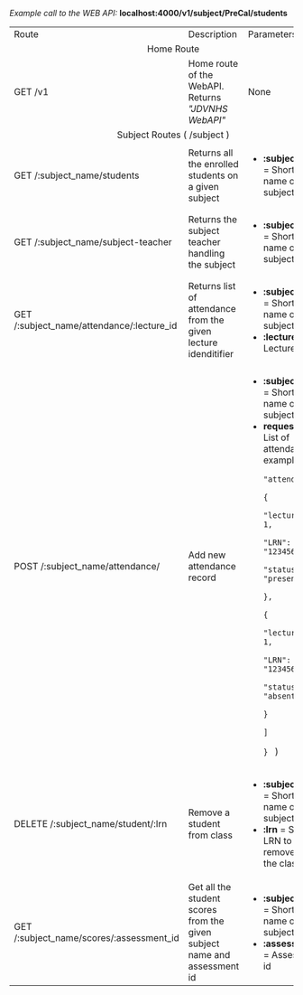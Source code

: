 *Example call to the WEB API:* **localhost:4000/v1/subject/PreCal/students**

<table>
    <tr>
        <td>Route</td>
        <td>Description</td>
        <td>Parameters</td>
    </tr>
    <tr>
        <td colspan="3"  align='center'>Home Route</td>
    </tr>
    <tr>
        <td>GET /v1</td>
        <td>Home route of the WebAPI. Returns <em property='italic'>"JDVNHS WebAPI"</em></td>
        <td>None</td>
    </tr>
    <tr>
        <td colspan="3"  align='center'>Subject Routes ( /subject ) </td>
    </tr>
    <tr>
        <td>GET /:subject_name/students</td>
        <td>Returns all the enrolled students on a given subject</td>
       <td>
            <ul>
                <li><strong>:subject_name </strong> = Shorthand name of the subject</li>
            </ul>
        </td>
    </tr> 
    <tr>
        <td>GET /:subject_name/subject-teacher</td>
        <td>Returns the subject teacher handling the subject </td>
        <td>
            <ul>
                <li><strong>:subject_name </strong> = Shorthand name of the subject</li>
            </ul>
        </td>
    </tr>   
    <tr>
        <td>GET /:subject_name/attendance/:lecture_id </td>
        <td>Returns list of attendance from the given lecture idenditifier  </td>
        <td>
            <ul>
                <li><strong>:subject_name </strong> = Shorthand name of the subject</li>
                <li><strong>:lecture_id </strong> = Lecture id</li>
            </ul>
        </td>
    </tr>
     <tr>
        <td>POST /:subject_name/attendance/ </td>
        <td> Add new attendance record </td>
        <td>
            <ul>
                <li><strong>:subject_name </strong> = Shorthand name of the subject</li> 
                <li><strong>request body </strong> = List of attendance ( example: <code>{
                      "attendance": [
                        {
                          "lecture_id": 1,
                          "LRN": "123456789120",
                          "status": "present"
                        },
                        {
                          "lecture_id": 1,
                          "LRN": "123456789119",
                          "status": "absent"
                        }
                      ]
                    } </code> )
                </li>
            </ul>
        </td>
    </tr>
     <tr>
        <td>DELETE /:subject_name/student/:lrn </td>
        <td> Remove a student from class </td>
        <td>
            <ul>
               <li><strong>:subject_name </strong> = Shorthand name of the subject</li>
                <li><strong>:lrn </strong> = Student's LRN to be removed from the class </li>
            </ul>
        </td>
    </tr>
     <tr>
        <td>GET /:subject_name/scores/:assessment_id </td>
        <td> Get all the student scores from the given subject name and assessment id </td>
        <td>
            <ul>
               <li><strong>:subject_name </strong> = Shorthand name of the subject</li>
                <li><strong>:assessment_id </strong> = Assessment id </li>
            </ul>
        </td>
    </tr>
</table>
